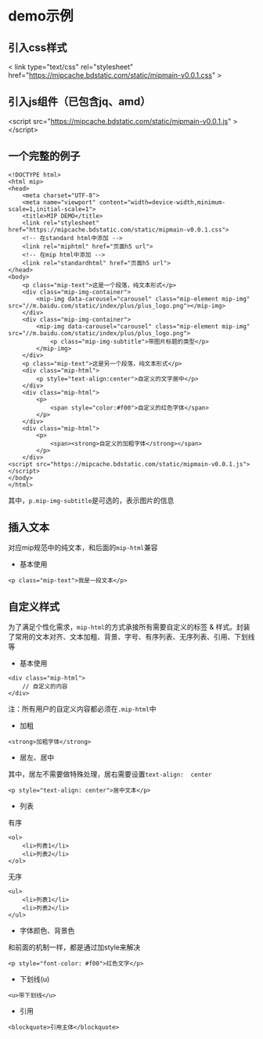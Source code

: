 # demo示例

## 引入css样式

&lt; link type="text/css" rel="stylesheet" href="https://mipcache.bdstatic.com/static/mipmain-v0.0.1.css" &gt;

## 引入js组件（已包含jq、amd）

&lt;script src="https://mipcache.bdstatic.com/static/mipmain-v0.0.1.js" &gt;&lt;/script&gt;

## 一个完整的例子

```
<!DOCTYPE html>
<html mip>
<head>
    <meta charset="UTF-8">
    <meta name="viewport" content="width=device-width,minimum-scale=1,initial-scale=1">
    <title>MIP DEMO</title>
    <link rel="stylesheet" href="https://mipcache.bdstatic.com/static/mipmain-v0.0.1.css">
    <!-- 在standard html中添加 -->
    <link rel="miphtml" href="页面h5 url">
    <!-- 在mip html中添加 -->
    <link rel="standardhtml" href="页面h5 url">
</head>
<body>
    <p class="mip-text">这是一个段落，纯文本形式</p>
    <div class="mip-img-container">
        <mip-img data-carousel="carousel" class="mip-element mip-img" src="//m.baidu.com/static/index/plus/plus_logo.png"></mip-img>
    </div>
    <div class="mip-img-container">
        <mip-img data-carousel="carousel" class="mip-element mip-img" src="//m.baidu.com/static/index/plus/plus_logo.png">
            <p class="mip-img-subtitle">带图片标题的类型</p>
        </mip-img>
    </div>
    <p class="mip-text">这是另一个段落，纯文本形式</p>
    <div class="mip-html">
        <p style="text-align:center">自定义的文字居中</p>
    </div>
    <div class="mip-html">
        <p>
            <span style="color:#f00">自定义的红色字体</span>
        </p>
    </div>
    <div class="mip-html">
        <p>
            <span><strong>自定义的加粗字体</strong></span>
        </p>
    </div>
<script src="https://mipcache.bdstatic.com/static/mipmain-v0.0.1.js"></script>
</body>
</html>
```

其中，`p.mip-img-subtitle`是可选的，表示图片的信息

## 插入文本

对应mip规范中的纯文本，和后面的`mip-html`兼容

* 基本使用

```
<p class="mip-text">我是一段文本</p>
```

## 自定义样式

为了满足个性化需求，`mip-html`的方式承接所有需要自定义的标签 & 样式。封装了常用的文本对齐、文本加粗、背景、字号、有序列表、无序列表、引用、下划线等

* 基本使用

```
<div class="mip-html">
    // 自定义的内容
</div>
```

注：所有用户的自定义内容都必须在`.mip-html`中

* 加粗

```
<strong>加粗字体</strong>
```

* 居左、居中

其中，居左不需要做特殊处理，居右需要设置`text-align:  center`

```
<p style="text-align: center">居中文本</p>
```

* 列表

有序

```
<ol>
    <li>列表1</li>
    <li>列表2</li>
</ol>
```

无序

```
<ul>
    <li>列表1</li>
    <li>列表2</li>
</ul>
```

* 字体颜色、背景色

和前面的机制一样，都是通过加style来解决

```
<p style="font-color: #f00">红色文字</p>
```

* 下划线(u)

```
<u>带下划线</u>
```

* 引用

```
<blockquote>引用主体</blockquote>
```
